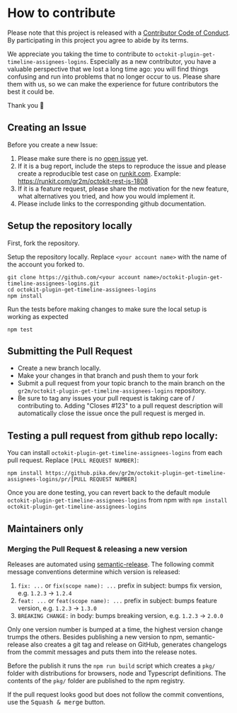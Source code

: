# How to contribute

Please note that this project is released with a [Contributor Code of Conduct](CODE_OF_CONDUCT.md).
By participating in this project you agree to abide by its terms.

We appreciate you taking the time to contribute to `octokit-plugin-get-timeline-assignees-logins`. Especially as a new contributor, you have a valuable perspective that we lost a long time ago: you will find things confusing and run into problems that no longer occur to us. Please share them with us, so we can make the experience for future contributors the best it could be.

Thank you 💖

## Creating an Issue

Before you create a new Issue:

1. Please make sure there is no [open issue](https://github.com/gr2m/octokit-plugin-get-timeline-assignees-logins/issues?utf8=%E2%9C%93&q=is%3Aissue) yet.
2. If it is a bug report, include the steps to reproduce the issue and please create a reproducible test case on [runkit.com](https://runkit.com/). Example: https://runkit.com/gr2m/octokit-rest-js-1808
3. If it is a feature request, please share the motivation for the new feature, what alternatives you tried, and how you would implement it.
4. Please include links to the corresponding github documentation.

## Setup the repository locally

First, fork the repository.

Setup the repository locally. Replace `<your account name>` with the name of the account you forked to.

```shell
git clone https://github.com/<your account name>/octokit-plugin-get-timeline-assignees-logins.git
cd octokit-plugin-get-timeline-assignees-logins
npm install
```

Run the tests before making changes to make sure the local setup is working as expected

```shell
npm test
```

## Submitting the Pull Request

- Create a new branch locally.
- Make your changes in that branch and push them to your fork
- Submit a pull request from your topic branch to the main branch on the `gr2m/octokit-plugin-get-timeline-assignees-logins` repository.
- Be sure to tag any issues your pull request is taking care of / contributing to. Adding "Closes #123" to a pull request description will automatically close the issue once the pull request is merged in.

## Testing a pull request from github repo locally:

You can install `octokit-plugin-get-timeline-assignees-logins` from each pull request. Replace `[PULL REQUEST NUMBER]`:

```
npm install https://github.pika.dev/gr2m/octokit-plugin-get-timeline-assignees-logins/pr/[PULL REQUEST NUMBER]
```

Once you are done testing, you can revert back to the default module `octokit-plugin-get-timeline-assignees-logins` from npm with `npm install octokit-plugin-get-timeline-assignees-logins`

## Maintainers only

### Merging the Pull Request & releasing a new version

Releases are automated using [semantic-release](https://github.com/semantic-release/semantic-release).
The following commit message conventions determine which version is released:

1. `fix: ...` or `fix(scope name): ...` prefix in subject: bumps fix version, e.g. `1.2.3` → `1.2.4`
2. `feat: ...` or `feat(scope name): ...` prefix in subject: bumps feature version, e.g. `1.2.3` → `1.3.0`
3. `BREAKING CHANGE:` in body: bumps breaking version, e.g. `1.2.3` → `2.0.0`

Only one version number is bumped at a time, the highest version change trumps the others.
Besides publishing a new version to npm, semantic-release also creates a git tag and release
on GitHub, generates changelogs from the commit messages and puts them into the release notes.

Before the publish it runs the `npm run build` script which creates a `pkg/` folder with distributions for browsers, node and Typescript definitions. The contents of the `pkg/` folder are published to the npm registry.

If the pull request looks good but does not follow the commit conventions, use the <kbd>Squash & merge</kbd> button.
